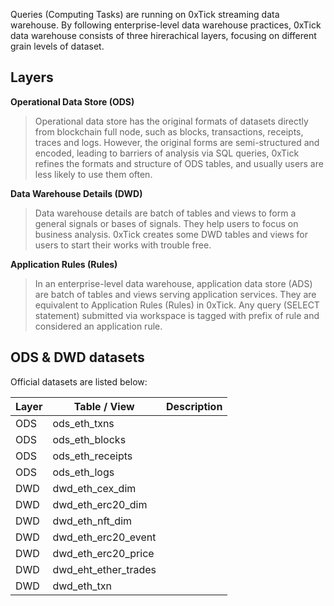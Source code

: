 Queries (Computing Tasks) are running on 0xTick streaming data warehouse. By following enterprise-level data warehouse practices, 0xTick data warehouse consists of three hirerachical layers, focusing on different grain levels of dataset.

## Layers
<b>Operational Data Store (ODS)</b>
> Operational data store has the original formats of datasets directly from blockchain full node, such as blocks, transactions, receipts, traces and logs. However, the original forms are semi-structured and encoded, leading to barriers of analysis via SQL queries, 0xTick refines the formats and structure of ODS tables, and usually users are less likely to use them often. 

<b>Data Warehouse Details (DWD)</b>
> Data warehouse details are batch of tables and views to form a general signals or bases of signals. They help users to focus on business analysis. 0xTick creates some DWD tables and views for users to start their works with trouble free.

<b>Application Rules (Rules)</b>
> In an enterprise-level data warehouse, application data store (ADS) are batch of tables and views serving application services. They are equivalent to Application Rules (Rules) in 0xTick. Any query (SELECT statement) submitted via workspace is tagged with prefix of rule and considered an application rule.  

## ODS & DWD datasets
Official datasets are listed below:

|Layer|Table / View|Description|
|---|---|---|
|ODS|ods_eth_txns||
|ODS|ods_eth_blocks||
|ODS|ods_eth_receipts||
|ODS|ods_eth_logs||
|DWD|dwd_eth_cex_dim||
|DWD|dwd_eth_erc20_dim||
|DWD|dwd_eth_nft_dim||
|DWD|dwd_eth_erc20_event||
|DWD|dwd_eth_erc20_price||
|DWD|dwd_eht_ether_trades||
|DWD|dwd_eth_txn||
